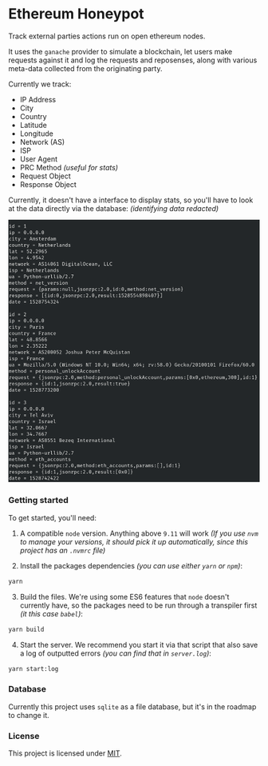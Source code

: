# Ethereum Honeypot

Track external parties actions run on open ethereum nodes.

It uses the `ganache` provider to simulate a blockchain, let users make requests against it and log the requests and reposenses, along with various meta-data collected from the originating party.

Currently we track:
- IP Address
- City
- Country
- Latitude
- Longitude
- Network (AS)
- ISP
- User Agent
- PRC Method _(useful for stats)_
- Request Object
- Response Object

Currently, it doesn't have a interface to display stats, so you'll have to look at the data directly via the database: _(identifying data redacted)_

![Tracked data example](assets/tracked-data-example.png)

### Getting started

To get started, you'll need:

1. A compatible `node` version. Anything above `9.11` will work _(If you use `nvm` to manage your versions, it should pick it up automatically, since this project has an `.nvmrc` file)_

2. Install the packages dependencies _(you can use either `yarn` or `npm`)_:
```bash
yarn
```

3. Build the files. We're using some ES6 features that `node` doesn't currently have, so the packages need to be run through a transpiler first _(it this case `babel`)_:
```bash
yarn build
```

4. Start the server. We recommend you start it via that script that also save a log of outputted errors _(you can find that in `server.log`)_:
```bash
yarn start:log
```

### Database

Currently this project uses `sqlite` as a file database, but it's in the roadmap to change it.

### License

This project is licensed under [MIT](./LICENSE).
